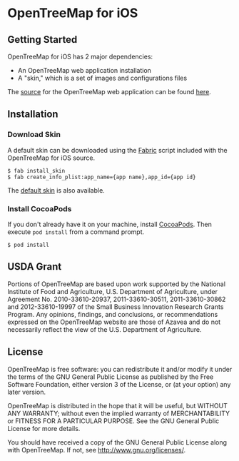 # OpenTreeMap for iOS

## Getting Started

OpenTreeMap for iOS has 2 major dependencies:

  - An OpenTreeMap web application installation
  - A "skin," which is a set of images and configurations files

The [source](https://github.com/azavea/OpenTreeMap) for the OpenTreeMap web application can be found [here](https://github.com/azavea/OpenTreeMap).

## Installation

### Download Skin

A default skin can be downloaded using the [Fabric](http://docs.fabfile.org/) script included with the OpenTreeMap for iOS source.

    $ fab install_skin
    $ fab create_info_plist:app_name={app name},app_id={app id}

The [default skin](https://github.com/azavea/OpenTreeMap-iOS-skin) is
also available.

### Install CocoaPods

If you don't already have it on your machine, install
[CocoaPods](http://cocoapods.org). Then execute `pod install` from a
command prompt.

    $ pod install

USDA Grant
---------------
Portions of OpenTreeMap are based upon work supported by the National Institute of Food and Agriculture, U.S. Department of Agriculture, under Agreement No. 2010-33610-20937, 2011-33610-30511, 2011-33610-30862 and 2012-33610-19997 of the Small Business Innovation Research Grants Program. Any opinions, findings, and conclusions, or recommendations expressed on the OpenTreeMap website are those of Azavea and do not necessarily reflect the view of the U.S. Department of Agriculture.

License
---------------

OpenTreeMap is free software: you can redistribute it and/or modify
it under the terms of the GNU General Public License as published by
the Free Software Foundation, either version 3 of the License, or
(at your option) any later version.

OpenTreeMap is distributed in the hope that it will be useful,
but WITHOUT ANY WARRANTY; without even the implied warranty of
MERCHANTABILITY or FITNESS FOR A PARTICULAR PURPOSE.  See the
GNU General Public License for more details.

You should have received a copy of the GNU General Public License
along with OpenTreeMap.  If not, see <http://www.gnu.org/licenses/>.
